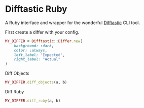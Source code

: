 # Difftastic Ruby

A Ruby interface and wrapper for the wonderful [Difftastic](https://difftastic.wilfred.me.uk) CLI tool.

First create a differ with your config.

```ruby
MY_DIFFER = Difftastic::Differ.new(
	background: :dark,
	color: :always,
	left_label: "Expected",
	right_label: "Actual"
)
```

Diff Objects

```ruby
MY_DIFFER.diff_objects(a, b)
```

Diff Ruby

```ruby
MY_DIFFER.diff_ruby(a, b)
```
